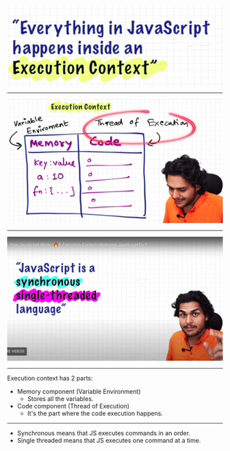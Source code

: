 ![alt text](image.png)

-----------

![alt text](image-1.png)

-----------

![alt text](image-2.png)

-----------

 Execution context has 2 parts:

- Memory component (Variable Environment)
  - Stores all the variables.
- Code component (Thread of Execution)
  - It's the part where the code execution happens.
  
-----------

- Synchronous means that JS executes commands in an order.
- Single threaded means that JS executes one command at a time.